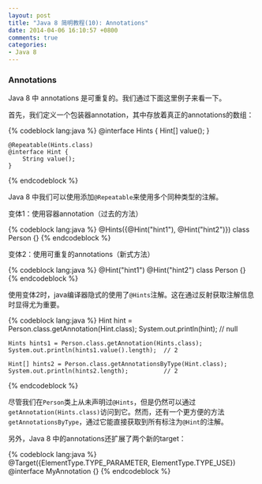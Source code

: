 ```yaml
---
layout: post
title: "Java 8 简明教程(10): Annotations"
date: 2014-04-06 16:10:57 +0800
comments: true
categories: 
- Java 8
---
```


### Annotations ###

Java 8 中 annotations 是可重复的。我们通过下面这里例子来看一下。

<!--more-->

首先，我们定义一个包装器annotation，其中存放着真正的annotations的数组：

{% codeblock lang:java %}
	@interface Hints {
	    Hint[] value();
	}
	
	@Repeatable(Hints.class)
	@interface Hint {
	    String value();
	}
{% endcodeblock %}

Java 8 中我们可以使用添加`@Repeatable`来使用多个同种类型的注解。

变体1：使用容器annotation（过去的方法）

{% codeblock lang:java %}
	@Hints({@Hint("hint1"), @Hint("hint2")})
	class Person {}
{% endcodeblock %}

变体2：使用可重复的annotations（新式方法）

{% codeblock lang:java %}
	@Hint("hint1")
	@Hint("hint2")
	class Person {}
{% endcodeblock %}

使用变体2时，java编译器隐式的使用了`@Hints`注解。这在通过反射获取注解信息时显得尤为重要。

{% codeblock lang:java %}
	Hint hint = Person.class.getAnnotation(Hint.class);
	System.out.println(hint);                   // null
	
	Hints hints1 = Person.class.getAnnotation(Hints.class);
	System.out.println(hints1.value().length);  // 2
	
	Hint[] hints2 = Person.class.getAnnotationsByType(Hint.class);
	System.out.println(hints2.length);          // 2
{% endcodeblock %}

尽管我们在`Person`类上从未声明过`@Hints`，但是仍然可以通过`getAnnotation(Hints.class)`访问到它。然而，还有一个更方便的方法`getAnnotationsByType`，通过它能直接获取到所有标注为`@Hint`的注解。

另外，Java 8 中的annotations还扩展了两个新的target：

{% codeblock lang:java %}	
	@Target({ElementType.TYPE_PARAMETER, ElementType.TYPE_USE})
	@interface MyAnnotation {}
{% endcodeblock %}